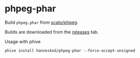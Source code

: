 # phpeg-phar

Build `phpeg.phar` from [scato/phpeg](https://github.com/scato/phpeg).

Builds are downloaded from the [releases](https://github.com/hanneskod/phpeg-phar/releases) tab.

Usage with phive

```shell
phive install hanneskod/phpeg-phar --force-accept-unsigned
```
